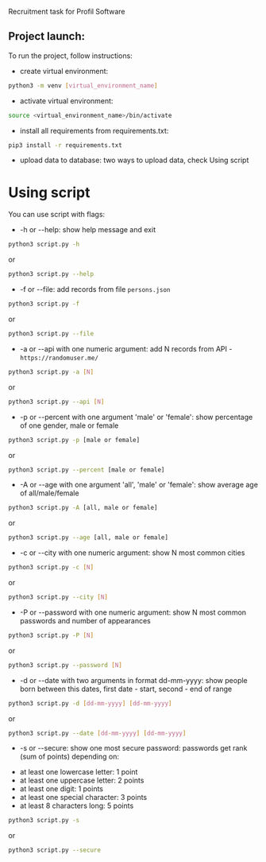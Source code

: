 Recruitment task for Profil Software

## Project launch:

To run the project, follow instructions:

* create virtual environment: 
```bash
python3 -m venv [virtual_environment_name]
```
* activate virtual environment:
```bash
source <virtual_environment_name>/bin/activate
```
* install all requirements from requirements.txt:
```bash
pip3 install -r requirements.txt
```
* upload data to database:
two ways to upload data, check Using script

# Using script

You can use script with flags:

* -h or --help: show help message and exit
```bash
python3 script.py -h 
```
or
```bash
python3 script.py --help
```
* -f or --file: add records from file ```persons.json```
```bash
python3 script.py -f
```
or
```bash
python3 script.py --file
```
* -a or --api with one numeric argument: add N records from API - ```https://randomuser.me/```
```bash
python3 script.py -a [N]
```
or
```bash
python3 script.py --api [N]
```
* -p or --percent with one argument 'male' or 'female': show percentage of one gender, male or female
```bash
python3 script.py -p [male or female]
```
or
```bash
python3 script.py --percent [male or female]
```
* -A or --age with one argument 'all', 'male' or 'female': show average age of all/male/female
```bash
python3 script.py -A [all, male or female]
```
or
```bash
python3 script.py --age [all, male or female]
```
* -c or --city with one numeric argument: show N most common cities
```bash
python3 script.py -c [N]
```
or
```bash
python3 script.py --city [N]
```
* -P or --password with one numeric argument: show N most common passwords and number of appearances
```bash
python3 script.py -P [N]
```
or
```bash
python3 script.py --password [N]
```
* -d or --date with two arguments in format dd-mm-yyyy: show people born between this dates, first date - start, second - end of range
```bash
python3 script.py -d [dd-mm-yyyy] [dd-mm-yyyy]
```
or
```bash
python3 script.py --date [dd-mm-yyyy] [dd-mm-yyyy]
```
* -s or --secure: show one most secure password: 
passwords get rank (sum of points) depending on:
- at least one lowercase letter: 1 point
- at least one uppercase letter: 2 points
- at least one digit: 1 points
- at least one special character: 3 points
- at least 8 characters long: 5 points
```bash
python3 script.py -s
```
or
```bash
python3 script.py --secure
```
